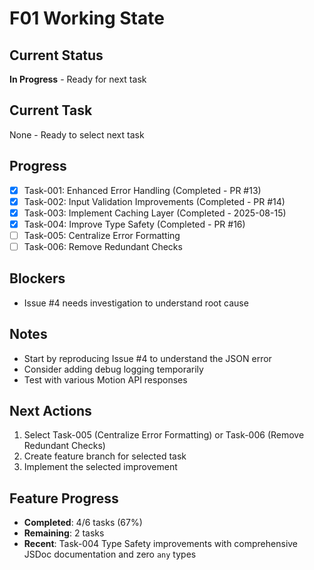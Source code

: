 # F01 Working State

## Current Status
**In Progress** - Ready for next task

## Current Task
None - Ready to select next task

## Progress
- [x] Task-001: Enhanced Error Handling (Completed - PR #13)
- [x] Task-002: Input Validation Improvements (Completed - PR #14)
- [x] Task-003: Implement Caching Layer (Completed - 2025-08-15)
- [x] Task-004: Improve Type Safety (Completed - PR #16)
- [ ] Task-005: Centralize Error Formatting
- [ ] Task-006: Remove Redundant Checks

## Blockers
- Issue #4 needs investigation to understand root cause

## Notes
- Start by reproducing Issue #4 to understand the JSON error
- Consider adding debug logging temporarily
- Test with various Motion API responses

## Next Actions
1. Select Task-005 (Centralize Error Formatting) or Task-006 (Remove Redundant Checks)
2. Create feature branch for selected task
3. Implement the selected improvement

## Feature Progress
- **Completed**: 4/6 tasks (67%)
- **Remaining**: 2 tasks
- **Recent**: Task-004 Type Safety improvements with comprehensive JSDoc documentation and zero `any` types